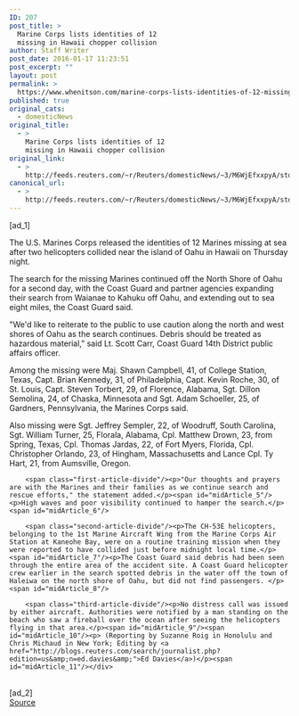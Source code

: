 ```yaml
---
ID: 207
post_title: >
  Marine Corps lists identities of 12
  missing in Hawaii chopper collision
author: Staff Writer
post_date: 2016-01-17 11:23:51
post_excerpt: ""
layout: post
permalink: >
  https://www.whenitson.com/marine-corps-lists-identities-of-12-missing-in-hawaii-chopper-collision/
published: true
original_cats:
  - domesticNews
original_title:
  - >
    Marine Corps lists identities of 12
    missing in Hawaii chopper collision
original_link:
  - >
    http://feeds.reuters.com/~r/Reuters/domesticNews/~3/M6WjEfxxpyA/story01.htm
canonical_url:
  - >
    http://feeds.reuters.com/~r/Reuters/domesticNews/~3/M6WjEfxxpyA/story01.htm
---
```

 [ad_1]
<br><div id="articleText">
<span id="midArticle_start"/>

<span class="focusParagraph" readability="3"><p><span class="articleLocatio&lt;/span&gt;n">The U.S. Marines Corps released the identities of 12 Marines missing at sea after two helicopters collided near the island of Oahu in Hawaii on Thursday night.</span></p></span><span id="midArticle_0"/><p>The search for the missing Marines continued off the North Shore of Oahu for a second day, with the Coast Guard and partner agencies expanding their search from Waianae to Kahuku off Oahu, and extending out to sea eight miles, the Coast Guard said.</p><span id="midArticle_1"/><p>"We'd like to reiterate to the public to use caution along the north and west shores of Oahu as the search continues. Debris should be treated as hazardous material," said Lt. Scott Carr, Coast Guard 14th District public affairs officer.</p><span id="midArticle_2"/><p>Among the missing were Maj. Shawn Campbell, 41, of College Station, Texas, Capt. Brian Kennedy, 31, of Philadelphia, Capt. Kevin Roche, 30, of St. Louis, Capt. Steven Torbert, 29, of Florence, Alabama, Sgt. Dillon Semolina, 24, of Chaska, Minnesota and Sgt. Adam Schoeller, 25, of Gardners, Pennsylvania, the Marines Corps said.</p><span id="midArticle_3"/><p>Also missing were Sgt. Jeffrey Sempler, 22, of Woodruff, South Carolina, Sgt. William Turner, 25, Florala, Alabama, Cpl. Matthew Drown, 23, from Spring, Texas, Cpl. Thomas Jardas, 22, of Fort Myers, Florida, Cpl. Christopher Orlando, 23, of  Hingham, Massachusetts and Lance Cpl. Ty Hart, 21, from Aumsville, Oregon.</p><span id="midArticle_4"/>
        
        <span class="first-article-divide"/><p>"Our thoughts and prayers are with the Marines and their families as we continue search and rescue efforts," the statement added.</p><span id="midArticle_5"/><p>High waves and poor visibility continued to hamper the search.</p><span id="midArticle_6"/>
        
        <span class="second-article-divide"/><p>The CH-53E helicopters, belonging to the 1st Marine Aircraft Wing from the Marine Corps Air Station at Kaneohe Bay, were on a routine training mission when they were reported to have collided just before midnight local time.</p><span id="midArticle_7"/><p>The Coast Guard said debris had been seen through the entire area of the accident site. A Coast Guard helicopter crew earlier in the search spotted debris in the water off the town of Haleiwa on the north shore of Oahu, but did not find passengers. </p><span id="midArticle_8"/>
        
        <span class="third-article-divide"/><p>No distress call was issued by either aircraft. Authorities were notified by a man standing on the beach who saw a fireball over the ocean after seeing the helicopters flying in that area.</p><span id="midArticle_9"/><span id="midArticle_10"/><p> (Reporting by Suzanne Roig in Honolulu and Chris Michaud in New York; Editing by <a href="http://blogs.reuters.com/search/journalist.php?edition=us&amp;n=ed.davies&amp;">Ed Davies</a>)</p><span id="midArticle_11"/></div>
<br>[ad_2]
<br><a href="http://feeds.reuters.com/~r/Reuters/domesticNews/~3/M6WjEfxxpyA/story01.htm">Source </a>